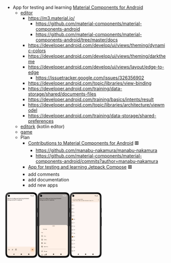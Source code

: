 - App for testing and learning [Material Components for Android](https://github.com/material-components/material-components-android)
  - [editor](editor)
    - https://m3.material.io/
      - https://github.com/material-components/material-components-android
      - https://github.com/material-components/material-components-android/tree/master/docs
    - https://developer.android.com/develop/ui/views/theming/dynamic-colors
    - https://developer.android.com/develop/ui/views/theming/darktheme
    - https://developer.android.com/develop/ui/views/layout/edge-to-edge
      - https://issuetracker.google.com/issues/326356902
    - https://developer.android.com/topic/libraries/view-binding
    - https://developer.android.com/training/data-storage/shared/documents-files
    - https://developer.android.com/training/basics/intents/result
    - https://developer.android.com/topic/libraries/architecture/viewmodel
    - https://developer.android.com/training/data-storage/shared-preferences
  - [editork](editork) (kotlin editor)
  - [game](game)
  - Plan
    - [Contributions to Material Components for Android](https://github.com/material-components/material-components-android/issues?q=author%3Amanabu-nakamura) :red_square:
      - https://github.com/manabu-nakamura/manabu-nakamura
      - https://github.com/material-components/material-components-android/commits?author=manabu-nakamura
    - [App for testing and learning Jetpack Compose](https://github.com/manabu-nakamura/appc) :red_square:
    - add comments
    - add documentation
    - add new apps

<img src="docs/s1.png" width="20%"><img src="docs/s2.png" width="20%"><img src="docs/s3.png" width="20%">